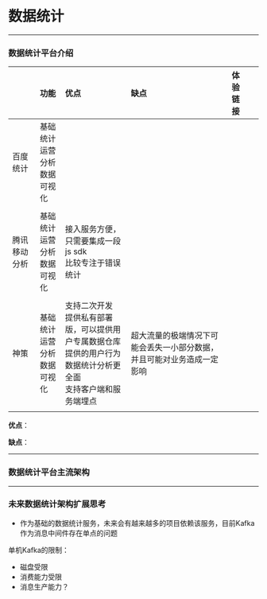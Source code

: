 # <a name="top">数据统计</a>





-----

### 数据统计平台介绍



|        | 功能                      | 优点                                       | 缺点                                  | 体验链接 |      |
| :----- | :---------------------- | :--------------------------------------- | :---------------------------------- | :--- | :--- |
| 百度统计   | 基础统计<br/>运营分析<br/>数据可视化 |                                          |                                     |      |      |
|        |                         |                                          |                                     |      |      |
| 腾讯移动分析 | 基础统计<br/>运营分析<br/>数据可视化 | 接入服务方便，只需要集成一段js sdk<br/>比较专注于错误统计       |                                     |      |      |
|        |                         |                                          |                                     |      |      |
| 神策     | 基础统计<br/>运营分析<br/>数据可视化 | 支持二次开发<br/>提供私有部署版，可以提供用户专属数据仓库<br/>提供的用户行为数据统计分析更全面<br/>支持客户端和服务端埋点 | 超大流量的极端情况下可能会丢失一小部分数据，并且可能对业务造成一定影响 |      |      |
|        |                         |                                          |                                     |      |      |

**优点**：


**缺点**：


----
### 数据统计平台主流架构





----
### 未来数据统计架构扩展思考
+ 作为基础的数据统计服务，未来会有越来越多的项目依赖该服务，目前Kafka作为消息中间件存在单点的问题

单机Kafka的限制：
+ 磁盘受限
+ 消费能力受限
+ 消息生产能力？
